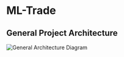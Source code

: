# ML-Trade

## General Project Architecture

![General Architecture Diagram](https://i.imgur.com/3lXP0ek.png)
